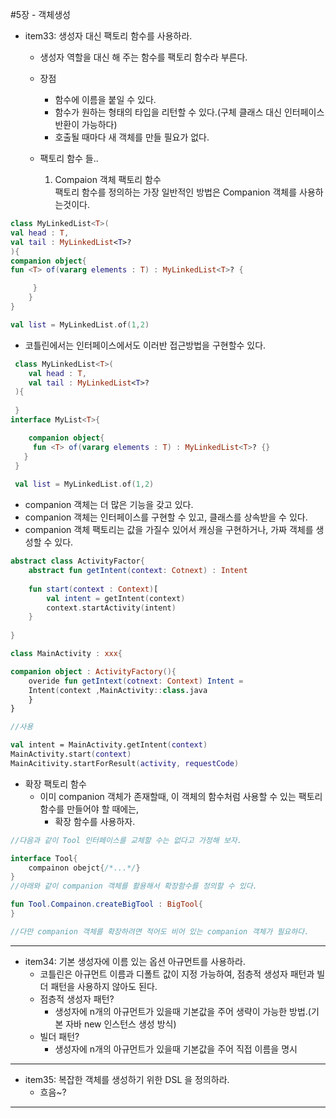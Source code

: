 #5장 - 객체생성

- item33: 생성자 대신 팩토리 함수를 사용하라.
  - 생성자 역할을 대신 해 주는 함수를 팩토리 함수라 부른다.
  - 장점
    - 함수에 이름을 붙일 수 있다.
    - 함수가 원하는 형태의 타입을 리턴할 수 있다.(구체 클래스 대신 인터페이스 반환이 가능하다)
    - 호출될 때마다 새 객체를 만들 필요가 없다.

  - 팩토리 함수 들..
    1. Compaion 객체 팩토리 함수  
         팩토리 함수를 정의하는 가장 일반적인 방법은 Companion 객체를 사용하는것이다.
```kotlin
class MyLinkedList<T>(
val head : T,
val tail : MyLinkedList<T>?
){
companion object{
fun <T> of(vararg elements : T) : MyLinkedList<T>? {

     }
    }
}

val list = MyLinkedList.of(1,2)
```
- 코틀린에서는 인터페이스에서도 이러반 접근방법을 구현할수 있다.
```kotlin
 class MyLinkedList<T>(
 	val head : T,
    val tail : MyLinkedList<T>?
 ){
 
 }
interface MyList<T>{

 	companion object{
     fun <T> of(vararg elements : T) : MyLinkedList<T>? {}
   }
 }
 
 val list = MyLinkedList.of(1,2)
```
- companion 객체는 더 많은 기능을 갖고 있다.
- companion 객체는 인터페이스를 구현할 수 있고, 클래스를 상속받을 수 있다.
- companion 객체 팩토리는 값을 가질수 있어서 캐싱을 구현하거나, 가짜 객체를 생성할 수 있다.
```kotlin
abstract class ActivityFactor{
	abstract fun getIntent(context: Cotnext) : Intent
	
    fun start(context : Context)[
    	val intent = getIntent(context)
        context.startActivity(intent)
    }
   
}

class MainActivity : xxx{

companion object : ActivityFactory(){
	overide fun getIntext(cotnext: Context) Intent =
    Intent(context ,MainActivity::class.java
	}
}

//사용

val intent = MainActivity.getIntent(context)
MainActivity.start(context)
MainAcitivity.startForResult(activity, requestCode)
```

  - 확장 팩토리 함수
    - 이미 companion 객체가 존재할때, 이 객체의 함수처럼 사용할 수 있는 팩토리 함수를 만들어야 할 때에는,
      - 확장 함수를 사용하자.
```kotlin
//다음과 같이 Tool 인터페이스를 교체할 수는 없다고 가정해 보자.

interface Tool{
	compainon obejct{/*...*/}
} 
//아래와 같이 companion 객체를 활용해서 확장함수를 정의할 수 있다.

fun Tool.Compainon.createBigTool : BigTool{
}

//다만 companion 객체를 확장하려면 적어도 비어 있는 companion 객체가 필요하다.
```

---
- item34: 기본 생성자에 이름 있는 옵션 아규먼트를 사용하라.
  - 코틀린은 아규먼트 이름과 디폴트 값이 지정 가능하여, 점층적 생성자 패턴과 빌더 패턴을 사용하지 않아도 된다.
  - 점층적 생성자 패턴?
    - 생성자에 n개의 아규먼트가 있을때 기본값을 주어 생략이 가능한 방법.(기본 자바 new 인스턴스 생성 방식)
  - 빌더 패턴?
    - 생성자에 n개의 아규먼트가 있을때 기본값을 주어 직접 이름을 명시
  
---
- item35: 복잡한 객체를 생성하기 위한 DSL 을 정의하라.
  - 흐음~?

---





